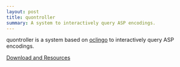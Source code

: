 ```yaml
---
layout: post
title: quontroller
summary: A system to interactively query ASP encodings.
---
```

quontroller is a system based on  [oclingo](/cemetery/#oclingo) to interactively query ASP encodings.

[Download and Resources](http://www.cs.uni-potsdam.de/wv/quontroller/)
